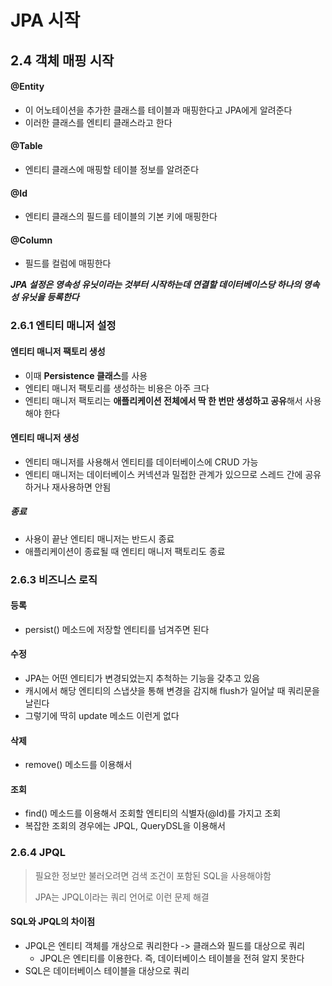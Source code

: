# JPA 시작

## 2.4 객체 매핑 시작

#### @Entity

- 이 어노테이션을 추가한 클래스를 테이블과 매핑한다고 JPA에게 알려준다
- 이러한 클래스를 엔티티 클래스라고 한다



#### @Table

- 엔티티 클래스에 매핑할 테이블 정보를 알려준다



#### @Id

- 엔티티 클래스의 필드를 테이블의 기본 키에 매핑한다



#### @Column

- 필드를 컬럼에 매핑한다



***JPA 설정은 영속성 유닛이라는 것부터 시작하는데 연결할 데이터베이스당 하나의 영속성 유닛을 등록한다***



### 2.6.1 엔티티 매니저 설정

#### 엔티티 매니저 팩토리 생성

- 이때 **Persistence 클래스**를 사용
- 엔티티 매니저 팩토리를 생성하는 비용은 아주 크다
- 엔티티 매니저 팩토리는 **애플리케이션 전체에서 딱 한 번만 생성하고 공유**해서 사용해야 한다

#### 엔티티 매니저 생성

- 엔티티 매니저를 사용해서 엔티티를 데이터베이스에 CRUD 가능
- 엔티티 매니저는 데이터베이스 커넥션과 밀접한 관계가 있으므로 스레드 간에 공유하거나 재사용하면 안됨

##### 종료

- 사용이 끝난 엔티티 매니저는 반드시 종료
- 애플리케이션이 종료될 때 엔티티 매니저 팩토리도 종료



### 2.6.3 비즈니스 로직

#### 등록

- persist() 메소드에 저장할 엔티티를 넘겨주면 된다

#### 수정

- JPA는 어떤 엔티티가 변경되었는지 추척하는 기능을 갖추고 있음
- 캐시에서 해당 엔티티의 스냅샷을 통해 변경을 감지해 flush가 일어날 때 쿼리문을 날린다
- 그렇기에 딱히 update 메소드 이런게 없다

#### 삭제

- remove() 메소드를 이용해서 

#### 조회

- find() 메소드를 이용해서 조회할 엔티티의 식별자(@Id)를 가지고 조회
- 복잡한 조회의 경우에는 JPQL, QueryDSL을 이용해서 



### 2.6.4 JPQL

> 필요한 정보만 불러오려면 검색 조건이 포함된 SQL을 사용해야함
>
> JPA는 JPQL이라는 쿼리 언어로 이런 문제 해결



#### SQL와 JPQL의 차이점

- JPQL은 엔티티 객체를 개상으로 쿼리한다 -> 클래스와 필드를 대상으로 쿼리
  - JPQL은 엔티티를 이용한다. 즉, 데이터베이스 테이블을 전혀 알지 못한다
- SQL은 데이터베이스 테이블을 대상으로 쿼리



#### 